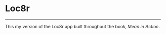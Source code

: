# Loc8r 
______________
This my version of the Loc8r app built throughout the book, *Mean in Action*. 


